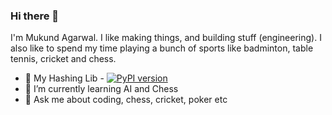 ### Hi there 👋

I'm Mukund Agarwal. I like making things, and building stuff (engineering).
I also like to spend my time playing a bunch of sports like badminton, table tennis, cricket and chess.

<!--
**mukund26/mukund26** is a ✨ _special_ ✨ repository because its `README.md` (this file) appears on your GitHub profile.
-->

- 🔭 My Hashing Lib - [![PyPI version](https://img.shields.io/pypi/v/hashed.svg)](https://pypi.org/project/hashed/)
- 🌱 I’m currently learning AI and Chess
- 💬 Ask me about coding, chess, cricket, poker etc
